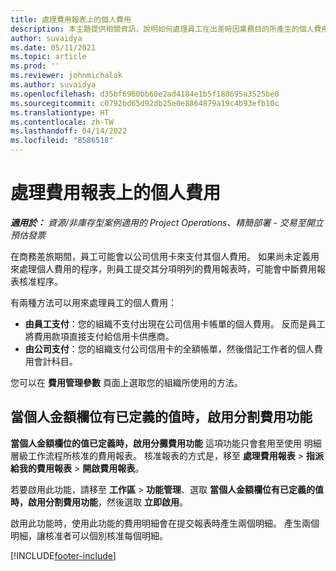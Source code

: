 ```yaml
---
title: 處理費用報表上的個人費用
description: 本主題提供相關資訊，說明如何處理員工在出差時因業務目的所產生的個人費用。
author: suvaidya
ms.date: 05/11/2021
ms.topic: article
ms.prod: ''
ms.reviewer: johnmichalak
ms.author: suvaidya
ms.openlocfilehash: d35bf6960bb60e2ad4184e1b5f188695a3525be0
ms.sourcegitcommit: c0792bd65d92db25e0e8864879a19c4b93efb10c
ms.translationtype: HT
ms.contentlocale: zh-TW
ms.lasthandoff: 04/14/2022
ms.locfileid: "8586518"
---
```

# <a name="work-with-personal-expenses-on-an-expense-report"></a>處理費用報表上的個人費用

_**適用於：** 資源/非庫存型案例適用的 Project Operations、精簡部署 - 交易至開立預估發票_

在商務差旅期間，員工可能會以公司信用卡來支付其個人費用。 如果尚未定義用來處理個人費用的程序，則員工提交其分項明列的費用報表時，可能會中斷費用報表核准程序。

有兩種方法可以用來處理員工的個人費用：

  - **由員工支付**：您的組織不支付出現在公司信用卡帳單的個人費用。 反而是員工將費用款項直接支付給信用卡供應商。 
  - **由公司支付**：您的組織支付公司信用卡的全額帳單，然後借記工作者的個人費用會計科目。

您可以在 **費用管理參數** 頁面上選取您的組織所使用的方法。


## <a name="enable-split-expense-function-when-personal-amount-field-has-value-defined"></a>當個人金額欄位有已定義的值時，啟用分割費用功能

**當個人金額欄位的值已定義時，啟用分攤費用功能** 這項功能只會套用至使用 明細層級工作流程所核准的費用報表。 核准報表的方式是，移至 **處理費用報表** > **指派給我的費用報表** > **開啟費用報表**。 

若要啟用此功能，請移至 **工作區** > **功能管理**、選取 **當個人金額欄位有已定義的值時，啟用分割費用功能**，然後選取 **立即啟用**。 

啟用此功能時，使用此功能的費用明細會在提交報表時產生兩個明細。 產生兩個明細，讓核准者可以個別核准每個明細。


[!INCLUDE[footer-include](../includes/footer-banner.md)]
